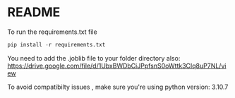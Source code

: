 # README

To run the requirements.txt file
```python
pip install -r requirements.txt
```
You need to add the .joblib file to your folder directory also: https://drive.google.com/file/d/1UbxBWDbCiJPpfsnS0oWttk3CIq8uP7NL/view

To avoid compatibilty issues , make sure you're using python version: 3.10.7
